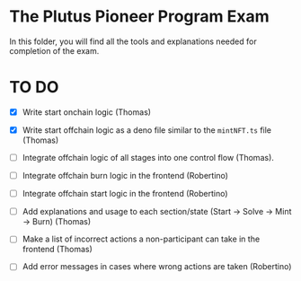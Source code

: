 # The Plutus Pioneer Program Exam
In this folder, you will find all the tools and explanations needed for completion of the exam. 

# TO DO

- [x] Write start onchain logic (Thomas)
- [x] Write start offchain logic as a deno file similar to the `mintNFT.ts` file (Thomas)
- [ ] Integrate offchain logic of all stages into one control flow (Thomas).
- [ ] Integrate offchain burn logic in the frontend (Robertino)
- [ ] Integrate offchain start logic in the frontend (Robertino)
- [ ] Add explanations and usage to each section/state (Start -> Solve -> Mint -> Burn) (Thomas)
- [ ] Make a list of incorrect actions a non-participant can take in the frontend (Thomas)
- [ ] Add error messages in cases where wrong actions are taken (Robertino)

